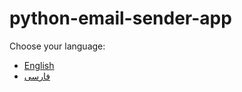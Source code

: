 # python-email-sender-app

Choose your language:

- [English](README_en.md)
- [فارسی](README_fa.md)
